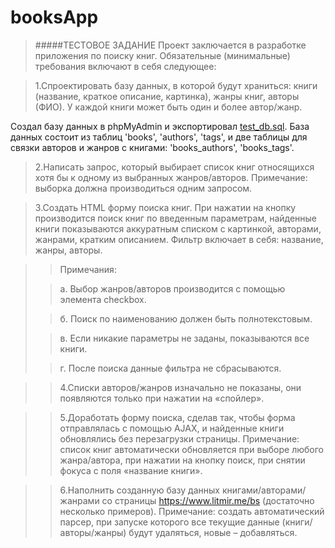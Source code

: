 # booksApp


> #####ТЕСТОВОЕ ЗАДАНИЕ
>Проект заключается в разработке приложения по поиску книг. Обязательные
(минимальные) требования включают в себя следующее:

>1.Спроектировать базу данных, в которой будут храниться: книги (название, краткое
описание, картинка), жанры книг, авторы (ФИО). У каждой книги может быть один и
более автор/жанр.

Создал базу данных в phpMyAdmin и экспортировал [test_db.sql](test_db.sql).
База данных состоит из таблиц 'books', 'authors', 'tags', и две таблицы для связки авторов и жанров с книгами: 'books_authors', 'books_tags'.
>2.Написать запрос, который выбирает список книг относящихся хотя бы к одному из
выбранных жанров/авторов.
Примечание: выборка должна производиться одним запросом.

>3.Создать HTML форму поиска книг. При нажатии на кнопку производится поиск книг
по введенным параметрам, найденные книги показываются аккуратным списком с
картинкой, авторами, жанрами, кратким описанием. Фильтр включает в себя:
название, жанры, авторы.

>>Примечания:
>
>>а. Выбор жанров/авторов производится с помощью элемента checkbox.
>
>>б. Поиск по наименованию должен быть полнотекстовым.
>
>>в. Если никакие параметры не заданы, показываются все книги.
>
>>г. После поиска данные фильтра не сбрасываются.

>>4.Списки авторов/жанров изначально не показаны, они появляются только при
нажатии на «спойлер».

>>5.Доработать форму поиска, сделав так, чтобы форма отправлялась с помощью AJAX,
и найденные книги обновлялись без перезагрузки страницы.
Примечание: список книг автоматически обновляется при выборе любого
жанра/автора, при нажатии на кнопку поиск, при снятии фокуса с поля «название
книги».

>>6.Наполнить созданную базу данных книгами/авторами/жанрами со страницы
https://www.litmir.me/bs (достаточно несколько примеров).
Примечание: создать автоматический парсер, при запуске которого все текущие
данные (книги/авторы/жанры) будут удаляться, новые – добавляться.
